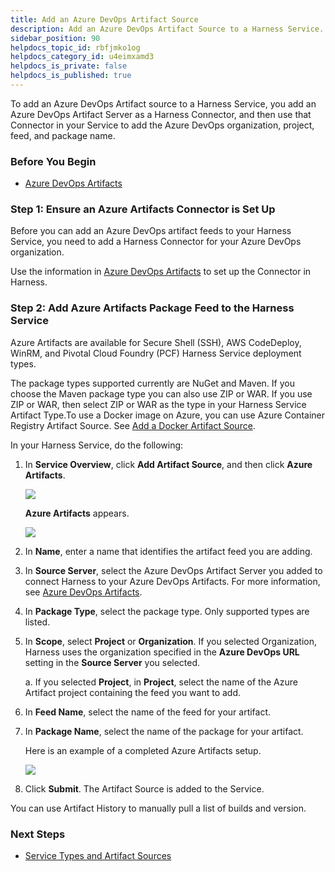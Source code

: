 ```yaml
---
title: Add an Azure DevOps Artifact Source
description: Add an Azure DevOps Artifact Source to a Harness Service.
sidebar_position: 90
helpdocs_topic_id: rbfjmko1og
helpdocs_category_id: u4eimxamd3
helpdocs_is_private: false
helpdocs_is_published: true
---
```


To add an Azure DevOps Artifact source to a Harness Service, you add an Azure DevOps Artifact Server as a Harness Connector, and then use that Connector in your Service to add the Azure DevOps organization, project, feed, and package name.


### Before You Begin

* [Azure DevOps Artifacts](../../../firstgen-platform/account/manage-connectors/configuring-artifact-server.md#azure-dev-ops-artifacts)

### Step 1: Ensure an Azure Artifacts Connector is Set Up

Before you can add an Azure DevOps artifact feeds to your Harness Service, you need to add a Harness Connector for your Azure DevOps organization.

Use the information in [Azure DevOps Artifacts](../../../firstgen-platform/account/manage-connectors/configuring-artifact-server.md#azure-dev-ops-artifacts) to set up the Connector in Harness.

### Step 2: Add Azure Artifacts Package Feed to the Harness Service

Azure Artifacts are available for Secure Shell (SSH), AWS CodeDeploy, WinRM, and Pivotal Cloud Foundry (PCF) Harness Service deployment types.

The package types supported currently are NuGet and Maven. If you choose the Maven package type you can also use ZIP or WAR. If you use ZIP or WAR, then select ZIP or WAR as the type in your Harness Service Artifact Type.To use a Docker image on Azure, you can use Azure Container Registry Artifact Source. See [Add a Docker Artifact Source](add-a-docker-image-service.md).

In your Harness Service, do the following:

1. In **Service Overview**, click **Add Artifact Source**, and then click **Azure Artifacts**.

   ![](./static/add-an-azure-dev-ops-artifact-source-65.png)

   **Azure Artifacts** appears.

   ![](./static/add-an-azure-dev-ops-artifact-source-66.png)

4. In **Name**, enter a name that identifies the artifact feed you are adding.
5. In **Source Server**, select the Azure DevOps Artifact Server you added to connect Harness to your Azure DevOps Artifacts. For more information, see [Azure DevOps Artifacts](../../../firstgen-platform/account/manage-connectors/configuring-artifact-server.md#azure-dev-ops-artifacts).
6. In **Package Type**, select the package type. Only supported types are listed.
7. In **Scope**, select **Project** or **Organization**. If you selected Organization, Harness uses the organization specified in the **Azure DevOps URL** setting in the **Source Server** you selected.

	a. If you selected **Project**, in **Project**, select the name of the Azure Artifact project containing the feed you want to add.
	
8. In **Feed Name**, select the name of the feed for your artifact.
9. In **Package Name**, select the name of the package for your artifact.

   Here is an example of a completed Azure Artifacts setup.

   ![](./static/add-an-azure-dev-ops-artifact-source-67.png)

10. Click **Submit**. The Artifact Source is added to the Service.

You can use Artifact History to manually pull a list of builds and version.

### Next Steps

* [Service Types and Artifact Sources](service-types-and-artifact-sources.md)

